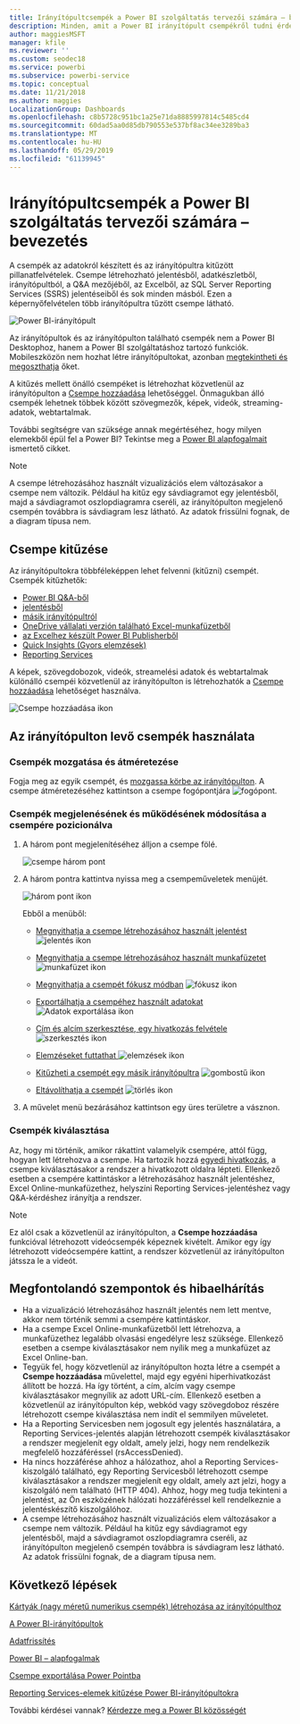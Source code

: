 ```yaml
---
title: Irányítópultcsempék a Power BI szolgáltatás tervezői számára – bevezetés
description: Minden, amit a Power BI irányítópult csempékről tudni érdemes. Ide tartoznak az SQL Server Reporting Services (SSRS) jelentéseiből létrehozott csempék is.
author: maggiesMSFT
manager: kfile
ms.reviewer: ''
ms.custom: seodec18
ms.service: powerbi
ms.subservice: powerbi-service
ms.topic: conceptual
ms.date: 11/21/2018
ms.author: maggies
LocalizationGroup: Dashboards
ms.openlocfilehash: c8b5728c951bc1a25e71da8885997814c5485cd4
ms.sourcegitcommit: 60dad5aa0d85db790553e537bf8ac34ee3289ba3
ms.translationtype: MT
ms.contentlocale: hu-HU
ms.lasthandoff: 05/29/2019
ms.locfileid: "61139945"
---
```

# <a name="intro-to-dashboard-tiles-for-power-bi-designers"></a>Irányítópultcsempék a Power BI szolgáltatás tervezői számára – bevezetés

A csempék az adatokról készített és az irányítópultra kitűzött pillanatfelvételek. Csempe létrehozható jelentésből, adatkészletből, irányítópultból, a Q&A mezőjéből, az Excelből, az SQL Server Reporting Services (SSRS) jelentéseiből és sok minden másból.  Ezen a képernyőfelvételen több irányítópultra tűzött csempe látható.

![Power BI-irányítópult](media/service-dashboard-tiles/power-bi-dashboard.png)

Az irányítópultok és az irányítópulton található csempék nem a Power BI Desktophoz, hanem a Power BI szolgáltatáshoz tartozó funkciók. Mobileszközön nem hozhat létre irányítópultokat, azonban [megtekintheti és megoszthatja](mobile-apps-view-dashboard.md) őket.

A kitűzés mellett önálló csempéket is létrehozhat közvetlenül az irányítópulton a [Csempe hozzáadása](service-dashboard-add-widget.md) lehetőséggel. Önmagukban álló csempék lehetnek többek között szövegmezők, képek, videók, streaming-adatok, webtartalmak.

További segítségre van szüksége annak megértéséhez, hogy milyen elemekből épül fel a Power BI?  Tekintse meg a [Power BI alapfogalmait](service-basic-concepts.md) ismertető cikket.

> [!NOTE]
> A csempe létrehozásához használt vizualizációs elem változásakor a csempe nem változik.  Például ha kitűz egy sávdiagramot egy jelentésből, majd a sávdiagramot oszlopdiagramra cseréli, az irányítópulton megjelenő csempén továbbra is sávdiagram lesz látható. Az adatok frissülni fognak, de a diagram típusa nem.
> 
> 

## <a name="pin-a-tile-from"></a>Csempe kitűzése
Az irányítópultokra többféleképpen lehet felvenni (kitűzni) csempét. Csempék kitűzhetők:

* [Power BI Q&A-ből](service-dashboard-pin-tile-from-q-and-a.md)
* [jelentésből](service-dashboard-pin-tile-from-report.md)
* [másik irányítópultról](service-pin-tile-to-another-dashboard.md)
* [OneDrive vállalati verzión található Excel-munkafüzetből](service-dashboard-pin-tile-from-excel.md)
* [az Excelhez készült Power BI Publisherből](publisher-for-excel.md)
* [Quick Insights (Gyors elemzések)](service-insights.md)
* [Reporting Services](https://docs.microsoft.com/sql/reporting-services/pin-reporting-services-items-to-power-bi-dashboards)

A képek, szövegdobozok, videók, streamelési adatok és webtartalmak különálló csempéi közvetlenül az irányítópulton is létrehozhatók a [Csempe hozzáadása](service-dashboard-add-widget.md) lehetőséget használva.

  ![Csempe hozzáadása ikon](media/service-dashboard-tiles/add_widgetnew.png)

## <a name="interacting-with-tiles-on-a-dashboard"></a>Az irányítópulton levő csempék használata
### <a name="move-and-resize-a-tile"></a>Csempék mozgatása és átméretezése
Fogja meg az egyik csempét, és [mozgassa körbe az irányítópulton](service-dashboard-edit-tile.md). A csempe átméretezéséhez kattintson a csempe fogópontjára ![fogópont](media/service-dashboard-tiles/resize-handle.jpg).

### <a name="hover-over-a-tile-to-change-the-appearance-and-behavior"></a>Csempék megjelenésének és működésének módosítása a csempére pozicionálva
1. A három pont megjelenítéséhez álljon a csempe fölé.
   
    ![csempe három pont](media/service-dashboard-tiles/ellipses_new.png)
2. A három pontra kattintva nyissa meg a csempeműveletek menüjét.
   
    ![három pont ikon](media/service-dashboard-tiles/power-bi-tile-menu.png)
   
    Ebből a menüből:
   
   * [Megnyithatja a csempe létrehozásához használt jelentést](service-reports.md) ![jelentés ikon](media/service-dashboard-tiles/chart-icon.jpg)  
   
   * [Megnyithatja a csempe létrehozásához használt munkafüzetet](service-reports.md) ![munkafüzet ikon](media/service-dashboard-tiles/power-bi-open-worksheet.png)  
     
    * [Megnyithatja a csempét fókusz módban](service-focus-mode.md) ![fókusz ikon](media/service-dashboard-tiles/fullscreen-icon.jpg)  
     * [Exportálhatja a csempéhez használt adatokat](visuals/power-bi-visualization-export-data.md) ![Adatok exportálása ikon](media/service-dashboard-tiles/export-icon.png)
     * [Cím és alcím szerkesztése, egy hivatkozás felvétele](service-dashboard-edit-tile.md) ![szerkesztés ikon](media/service-dashboard-tiles/pencil-icon.jpg)
     * [Elemzéseket futtathat ](service-insights.md) ![elemzések ikon](media/service-dashboard-tiles/power-bi-insights.png)
     * [Kitűzheti a csempét egy másik irányítópultra](service-pin-tile-to-another-dashboard.md)
       ![gombostű ikon](media/service-dashboard-tiles/pin-icon.jpg)
     * [Eltávolíthatja a csempét](service-dashboard-edit-tile.md)
     ![törlés ikon](media/service-dashboard-tiles/trash-icon.png)
3. A művelet menü bezárásához kattintson egy üres területre a vásznon.

### <a name="select-click-a-tile"></a>Csempék kiválasztása
Az, hogy mi történik, amikor rákattint valamelyik csempére, attól függ, hogyan lett létrehozva a csempe. Ha tartozik hozzá [egyedi hivatkozás](service-dashboard-edit-tile.md), a csempe kiválasztásakor a rendszer a hivatkozott oldalra lépteti. Ellenkező esetben a csempére kattintáskor a létrehozásához használt jelentéshez, Excel Online-munkafüzethez, helyszíni Reporting Services-jelentéshez vagy Q&A-kérdéshez irányítja a rendszer.

> [!NOTE]
> Ez alól csak a közvetlenül az irányítópulton, a **Csempe hozzáadása** funkcióval létrehozott videócsempék képeznek kivételt. Amikor egy így létrehozott videócsempére kattint, a rendszer közvetlenül az irányítópulton játssza le a videót.   
> 
> 

## <a name="considerations-and-troubleshooting"></a>Megfontolandó szempontok és hibaelhárítás

* Ha a vizualizáció létrehozásához használt jelentés nem lett mentve, akkor nem történik semmi a csempére kattintáskor.
* Ha a csempe Excel Online-munkafüzetből lett létrehozva, a munkafüzethez legalább olvasási engedélyre lesz szüksége. Ellenkező esetben a csempe kiválasztásakor nem nyílik meg a munkafüzet az Excel Online-ban.
* Tegyük fel, hogy közvetlenül az irányítópulton hozta létre a csempét a **Csempe hozzáadása** művelettel, majd egy egyéni hiperhivatkozást állított be hozzá. Ha így történt, a cím, alcím vagy csempe kiválasztásakor megnyílik az adott URL-cím. Ellenkező esetben a közvetlenül az irányítópulton kép, webkód vagy szövegdoboz részére létrehozott csempe kiválasztása nem indít el semmilyen műveletet.
* Ha a Reporting Servicesben nem jogosult egy jelentés használatára, a Reporting Services-jelentés alapján létrehozott csempék kiválasztásakor a rendszer megjelenít egy oldalt, amely jelzi, hogy nem rendelkezik megfelelő hozzáféréssel (rsAccessDenied).
* Ha nincs hozzáférése ahhoz a hálózathoz, ahol a Reporting Services-kiszolgáló található, egy Reporting Servicesből létrehozott csempe kiválasztásakor a rendszer megjelenít egy oldalt, amely azt jelzi, hogy a kiszolgáló nem található (HTTP 404). Ahhoz, hogy meg tudja tekinteni a jelentést, az Ön eszközének hálózati hozzáféréssel kell rendelkeznie a jelentéskészítő kiszolgálóhoz.
* A csempe létrehozásához használt vizualizációs elem változásakor a csempe nem változik.  Például ha kitűz egy sávdiagramot egy jelentésből, majd a sávdiagramot oszlopdiagramra cseréli, az irányítópulton megjelenő csempén továbbra is sávdiagram lesz látható. Az adatok frissülni fognak, de a diagram típusa nem.

## <a name="next-steps"></a>Következő lépések
[Kártyák (nagy méretű numerikus csempék) létrehozása az irányítópulthoz](power-bi-visualization-card.md)

[A Power BI-irányítópultok](service-dashboards.md)  

[Adatfrissítés](refresh-data.md)

[Power BI – alapfogalmak](service-basic-concepts.md)

[Csempe exportálása Power Pointba](http://blogs.msdn.com/b/powerbidev/archive/2015/09/28/integrating-power-bi-tiles-into-office-documents.aspx)

[Reporting Services-elemek kitűzése Power BI-irányítópultokra](https://msdn.microsoft.com/library/mt604784.aspx)

További kérdései vannak? [Kérdezze meg a Power BI közösségét](http://community.powerbi.com/)

